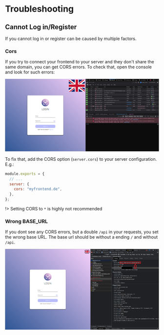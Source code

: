 # Troubleshooting

## Cannot Log in/Register

If you cannot log in or register can be caused by multiple factors.

### Cors

If you try to connect your frontend to your server and they don't share the same domain, you can get CORS errors. To
check that, open the console and look for such errors:

![cors Error](../_media/images/cors-error.png)

To fix that, add the CORS option (`server.cors`) to your server configuration. E.g.:

```js
module.exports = {
  // ...
  server: {
    cors: "myfrontend.de",
  },
};
```

!> Setting CORS to `*` is highly not recommended

### Wrong BASE_URL

If you dont see any CORS errors, but a double `/api` in your requests, you set the wrong base URL. The base url should
be without a ending `/` and without `/api`.

![baseURL Error](../_media/images/base-url-error.png)
